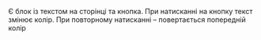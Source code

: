 Є блок із текстом на сторінці та кнопка. 
При натисканні на кнопку текст змінює колір. 
При повторному натисканні – повертається попередній колір